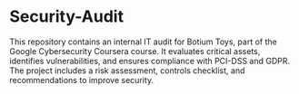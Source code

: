 # Security-Audit
This repository contains an internal IT audit for Botium Toys, part of the Google Cybersecurity Coursera course. It evaluates critical assets, identifies vulnerabilities, and ensures compliance with PCI-DSS and GDPR. The project includes a risk assessment, controls checklist, and recommendations to improve security.
